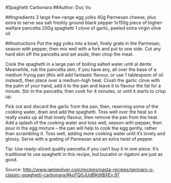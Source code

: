 #Spaghetti Carbonara
##Author: Duc Vu


##Ingredients
3 large free-range egg yolks
40g Parmesan cheese, plus extra to serve
sea salt
freshly ground black pepper
1x150g piece of higher-welfare pancetta
200g spaghetti
1 clove of garlic, peeled
extra virgin olive oil

##Instructions
Put the egg yolks into a bowl, finely grate in the Parmesan, season with pepper, 
then mix well with a fork and put to one side. Cut any hard skin off the pancetta 
and set aside, then chop the meat.

Cook the spaghetti in a large pan of boiling salted water until al dente. 
Meanwhile, rub the pancetta skin, if you have any, all over the base of a medium 
frying pan (this will add fantastic flavour, or use 1 tablespoon of oil instead), 
then place over a medium-high heat. Crush the garlic clove with the palm of your hand, 
add it to the pan and leave it to flavour the fat for a minute. Stir in the pancetta, 
then cook for 4 minutes, or until it starts to crisp up.

Pick out and discard the garlic from the pan, then, reserving some of the cooking water, 
drain and add the spaghetti. Toss well over the heat so it really soaks up all that lovely 
flavour, then remove the pan from the heat. Add a splash of the cooking water and toss well, 
season with pepper, then pour in the egg mixture – the pan will help to cook the egg gently, 
rather than scrambling it. Toss well, adding more cooking water until it’s lovely and glossy. 
Serve with a grating of Parmesan and an extra twist of pepper.

Tip: Use ready-sliced quality pancetta if you can’t buy it in one piece. It’s traditional to use 
spaghetti in this recipe, but bucatini or rigatoni are just as good.

Source: http://www.jamieoliver.com/recipes/pasta-recipes/gennaro-s-classic-spaghetti-carbonara/#kpTQ0JUdBKdtBXEy.97

